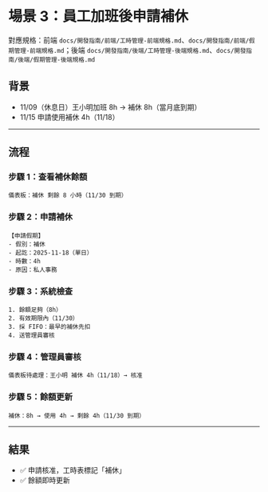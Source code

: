 # 場景 3：員工加班後申請補休

對應規格：前端 `docs/開發指南/前端/工時管理-前端規格.md`、`docs/開發指南/前端/假期管理-前端規格.md`；後端 `docs/開發指南/後端/工時管理-後端規格.md`、`docs/開發指南/後端/假期管理-後端規格.md`

## 背景
- 11/09（休息日）王小明加班 8h → 補休 8h（當月底到期）
- 11/15 申請使用補休 4h（11/18）

---

## 流程

### 步驟 1：查看補休餘額
```
儀表板：補休 剩餘 8 小時（11/30 到期）
```

### 步驟 2：申請補休
```
【申請假期】
- 假別：補休
- 起訖：2025-11-18（單日）
- 時數：4h
- 原因：私人事務
```

### 步驟 3：系統檢查
```
1. 餘額足夠（8h）
2. 有效期限內（11/30）
3. 採 FIFO：最早的補休先扣
4. 送管理員審核
```

### 步驟 4：管理員審核
```
儀表板待處理：王小明 補休 4h（11/18）→ 核准
```

### 步驟 5：餘額更新
```
補休：8h → 使用 4h → 剩餘 4h（11/30 到期）
```

---

## 結果
- ✅ 申請核准，工時表標記「補休」
- ✅ 餘額即時更新
